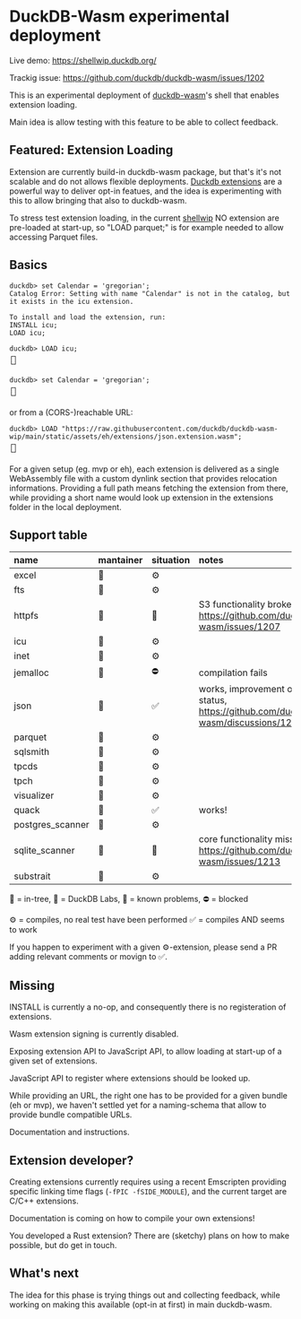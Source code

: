 # DuckDB-Wasm experimental deployment

Live demo: https://shellwip.duckdb.org/

Trackig issue: https://github.com/duckdb/duckdb-wasm/issues/1202

This is an experimental deployment of [duckdb-wasm](https://github.com/duckdb/duckdb-wasm)'s shell that enables extension loading.

Main idea is allow testing with this feature to be able to collect feedback.

## Featured: Extension Loading
Extension are currently build-in duckdb-wasm package, but that's it's not scalable and do not allows flexible deployments.
[Duckdb extensions](https://duckdb.org/docs/extensions/overview) are a powerful way to deliver opt-in featues, and the idea is experimenting with this to allow bringing that also to duckdb-wasm.

To stress test extension loading, in the current [shellwip](https://shellwip.duckdb.org/)  NO extension are pre-loaded at start-up, so "LOAD parquet;" is for example needed to allow accessing Parquet files.

## Basics
```
duckdb> set Calendar = 'gregorian';
Catalog Error: Setting with name "Calendar" is not in the catalog, but it exists in the icu extension.

To install and load the extension, run:
INSTALL icu;
LOAD icu;

duckdb> LOAD icu;
┌┐
└┘

duckdb> set Calendar = 'gregorian';
┌┐
└┘
```
or from a (CORS-)reachable URL:
```
duckdb> LOAD "https://raw.githubusercontent.com/duckdb/duckdb-wasm-wip/main/static/assets/eh/extensions/json.extension.wasm";
┌┐
└┘

```

For a given setup (eg. mvp or eh), each extension is delivered as a single WebAssembly file with a custom dynlink section that provides relocation informations. Providing a full path means fetching the extension from there, while providing a short name would look up extension in the extensions folder in the local deployment.

## Support table
|name|mantainer|situation|notes|
|:----|:----|:----|:----|
|excel|🌳|⚙️| |
|fts|🌳|⚙️| |
|httpfs|🌳|🚧|S3 functionality broken: https://github.com/duckdb/duckdb-wasm/issues/1207|
|icu|🌳|⚙️| |
|inet|🌳|⚙️| |
|jemalloc|🌳|⛔|compilation fails|
|json|🌳|✅|works, improvement on current status, https://github.com/duckdb/duckdb-wasm/discussions/1228|
|parquet|🌳|⚙️| |
|sqlsmith|🌳|⚙️| |
|tpcds|🌳|⚙️| |
|tpch|🌳|⚙️| |
|visualizer|🌳|⚙️| |
|quack|🦆|✅|works!|
|postgres_scanner|🦆|⚙️| |
|sqlite_scanner|🦆|🚧|core functionality missing: https://github.com/duckdb/duckdb-wasm/issues/1213|
|substrait|🦆|⚙️| |

🌳 = in-tree, 🦆 = DuckDB Labs, 🚧 = known problems, ⛔ = blocked

⚙️ = compiles, no real test have been performed
✅ = compiles AND seems to work

If you happen to experiment with a given ⚙️-extension, please send a PR adding relevant comments or movign to ✅.

## Missing
INSTALL is currently a no-op, and consequently there is no registeration of extensions.

Wasm extension signing is currently disabled.

Exposing extension API to JavaScript API, to allow loading at start-up of a given set of extensions.

JavaScript API to register where extensions should be looked up.

While providing an URL, the right one has to be provided for a given bundle (eh or mvp), we haven't settled yet for a naming-schema that allow to provide bundle compatible URLs.

Documentation and instructions.

## Extension developer?
Creating extensions currently requires using a recent Emscripten providing specific linking time flags (`-fPIC -fSIDE_MODULE`), and the current target are C/C++ extensions.

Documentation is coming on how to compile your own extensions!

You developed a Rust extension? There are (sketchy) plans on how to make possible, but do get in touch.

## What's next
The idea for this phase is trying things out and collecting feedback, while working on making this available (opt-in at first) in main duckdb-wasm.
